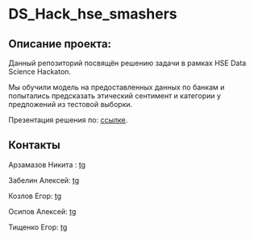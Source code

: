 # DS_Hack_hse_smashers
## Описание проекта:
Данный репозиторий посвящён решению задачи в рамках HSE Data Science Hackaton.

Мы обучили модель на предоставленных данных по банкам и попытались предсказать этический сентимент и категории у предложений из тестовой выборки.

Презентация решения по: [ссылке](https://docs.google.com/presentation/d/1atXYHIbhO4-E769pVvM03NkaPtTlPbdvtXjC8_rGfKY/edit#slide=id.g22c34ab4a0d_0_111).

## Контакты

Арзамазов Никита : [tg](https://t.me/arz_nik)

Забелин Алексей: [tg](https://t.me/zaberlin)

Козлов Егор: [tg](https://t.me/ekv24)

Осипов Алексей: [tg](https://t.me/Izy_Golstein)

Тищенко Егор: [tg](https://t.me/egor_jpeg)


